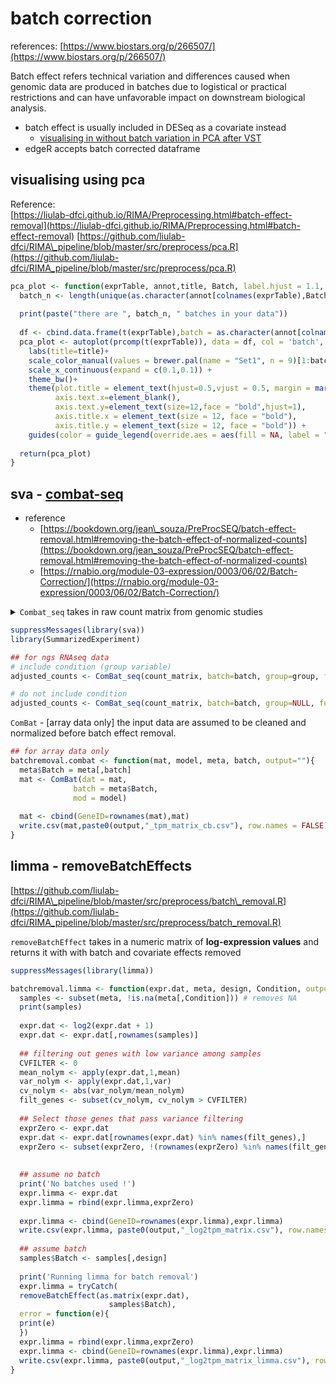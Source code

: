 # batch correction

references: [https://www.biostars.org/p/266507/](https://www.biostars.org/p/266507/)

Batch effect refers technical variation and differences caused when genomic data are produced in batches due to logistical or practical restrictions and can have unfavorable impact on downstream biological analysis.

* batch effect is usually included in DESeq as a covariate instead
  * [visualising in without batch variation in PCA after VST](https://bioconductor.org/packages/devel/bioc/vignettes/DESeq2/inst/doc/DESeq2.html#why-after-vst-are-there-still-batches-in-the-pca-plot)
* edgeR accepts batch corrected dataframe

## visualising using pca

Reference: \
[https://liulab-dfci.github.io/RIMA/Preprocessing.html#batch-effect-removal](https://liulab-dfci.github.io/RIMA/Preprocessing.html#batch-effect-removal) [https://github.com/liulab-dfci/RIMA\_pipeline/blob/master/src/preprocess/pca.R](https://github.com/liulab-dfci/RIMA_pipeline/blob/master/src/preprocess/pca.R)

```r
pca_plot <- function(exprTable, annot,title, Batch, label.hjust = 1.1, label.vjust = 0) {
  batch_n <- length(unique(as.character(annot[colnames(exprTable),Batch])))
  
  print(paste("there are ", batch_n, " batches in your data"))
  
  df <- cbind.data.frame(t(exprTable),batch = as.character(annot[colnames(exprTable),Batch]))
  pca_plot <- autoplot(prcomp(t(exprTable)), data = df, col = 'batch', size = 5, label = TRUE, label.label = colnames(exprTable), label.hjust = label.hjust, label.vjust = label.vjust)+ 
    labs(title=title)+ 
    scale_color_manual(values = brewer.pal(name = "Set1", n = 9)[1:batch_n])+
    scale_x_continuous(expand = c(0.1,0.1)) +
    theme_bw()+
    theme(plot.title = element_text(hjust=0.5,vjust = 0.5, margin = margin(l=100,r=50,t=10,b=10),face = "bold", colour = "black"),
          axis.text.x=element_blank(),
          axis.text.y=element_text(size=12,face = "bold",hjust=1),
          axis.title.x = element_text(size = 12, face = "bold"),
          axis.title.y = element_text(size = 12, face = "bold")) +
    guides(color = guide_legend(override.aes = aes(fill = NA, label = "")))
  
  return(pca_plot)
}
```

## sva - [combat-seq](https://github.com/zhangyuqing/ComBat-seq)

* reference
  * [https://bookdown.org/jean\_souza/PreProcSEQ/batch-effect-removal.html#removing-the-batch-effect-of-normalized-counts](https://bookdown.org/jean_souza/PreProcSEQ/batch-effect-removal.html#removing-the-batch-effect-of-normalized-counts)
  * [https://rnabio.org/module-03-expression/0003/06/02/Batch-Correction/](https://rnabio.org/module-03-expression/0003/06/02/Batch-Correction/)

<details>

<summary><code>Combat_seq</code> takes in raw count matrix from genomic studies</summary>

* `counts`. This is your matrix of gene expression read counts (raw counts). Each row is a gene, each column is a sample, and each cell has an integer count for the number of RNA-seq counts observed for that gene/sample combination. In R we want this data to be passed into ComBat-Seq in matrix format (use `as.matrix()` if neccessary).

- `batch`. This is a vector describing the batches you are concerned about. For example, if you have eight samples that you created RNA-seq data for, but for the first four you used library kit (A) and for the last four samples you used library kit (B). In this situation you would define your `batch` vector as: `c(1,1,1,1,2,2,2,2)`.

* `group = NULL`. This is a vector describing your biological condition of interest. For example, if your experiment involved _pairs_ of drug treated and untreated cells, and you did 4 biological replicates. You would define your `group` vector as: c(1,2,1,2,1,2,1,2).

- `covar_mod = NULL`. If you have multiple biological conditions of interest, you can define these with `covar_mod` (covariates) instead of `group`. For example, lets assume we have the same experiment as described above, except that we did four replicates (treated vs untreated pairs), but we alternated use of male and female cells for each of the replicates. You then would define a covariate matrix to supply to `covar_mod` as follows:

* `full_mod = TRUE`. If TRUE include the condition of interest in model. Generally we believe this should be set to the default TRUE. We have yet to find a cohesive explanation for a situation where one would want this to be FALSE.

- `shrink = FALSE`. Whether to apply shrinkage on parameter estimation.

* `shrink.disp = FALSE`. Whether to apply shrinkage on dispersion.

- `gene.subset.n = NULL`. Number of genes to use in empirical Bayes estimation, only useful when shrink = TRUE.

</details>

```r
suppressMessages(library(sva))
library(SummarizedExperiment)

## for ngs RNAseq data
# include condition (group variable)
adjusted_counts <- ComBat_seq(count_matrix, batch=batch, group=group, full_mod=TRUE)

# do not include condition
adjusted_counts <- ComBat_seq(count_matrix, batch=batch, group=NULL, full_mod=FALSE)
```

`ComBat` - \[array data only] the input data are assumed to be cleaned and normalized before batch effect removal.

```r
## for array data only
batchremoval.combat <- function(mat, model, meta, batch, output=""){
  meta$Batch = meta[,batch]
  mat <- ComBat(dat = mat, 
              batch = meta$Batch, 
              mod = model)
              
  mat <- cbind(GeneID=rownames(mat),mat)
  write.csv(mat,paste0(output,"_tpm_matrix_cb.csv"), row.names = FALSE)
}
```



## limma - removeBatchEffects

[https://github.com/liulab-dfci/RIMA\_pipeline/blob/master/src/preprocess/batch\_removal.R](https://github.com/liulab-dfci/RIMA_pipeline/blob/master/src/preprocess/batch_removal.R)

`removeBatchEffect` takes in a numeric matrix of **log-expression values** and returns it with with batch and covariate effects removed

```r
suppressMessages(library(limma))

batchremoval.limma <- function(expr.dat, meta, design, Condition, output=""){
  samples <- subset(meta, !is.na(meta[,Condition])) # removes NA
  print(samples)
  
  expr.dat <- log2(expr.dat + 1)
  expr.dat <- expr.dat[,rownames(samples)]
  
  ## filtering out genes with low variance among samples  
  CVFILTER <- 0
  mean_nolym <- apply(expr.dat,1,mean)
  var_nolym <- apply(expr.dat,1,var)
  cv_nolym <- abs(var_nolym/mean_nolym)
  filt_genes <- subset(cv_nolym, cv_nolym > CVFILTER)
  
  ## Select those genes that pass variance filtering
  exprZero <- expr.dat
  expr.dat <- expr.dat[rownames(expr.dat) %in% names(filt_genes),]
  exprZero <- subset(exprZero, !(rownames(exprZero) %in% names(filt_genes)))
  
  
  ## assume no batch
  print('No batches used !')
  expr.limma <- expr.dat
  expr.limma = rbind(expr.limma,exprZero)
  
  expr.limma <- cbind(GeneID=rownames(expr.limma),expr.limma)
  write.csv(expr.limma, paste0(output,"_log2tpm_matrix.csv"), row.names = FALSE)
  
  ## assume batch
  samples$Batch <- samples[,design] 
  
  print('Running limma for batch removal')
  expr.limma = tryCatch(
  removeBatchEffect(as.matrix(expr.dat),
                      samples$Batch),
  error = function(e){
  print(e)
  })
  expr.limma = rbind(expr.limma,exprZero)
  expr.limma <- cbind(GeneID=rownames(expr.limma),expr.limma)
  write.csv(expr.limma, paste0(output,"_log2tpm_matrix_limma.csv"), row.names = FALSE)
}
```


